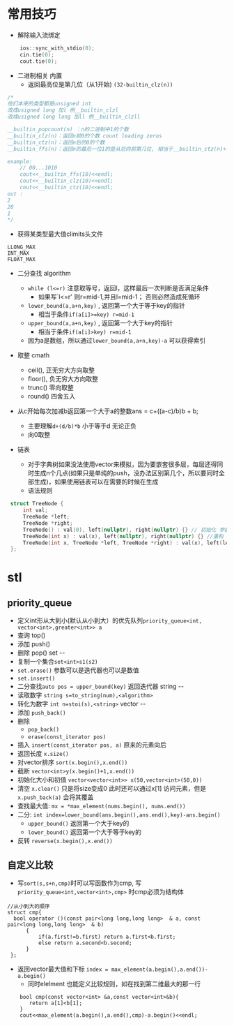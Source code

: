 # 常用技巧
- 解除输入流绑定
```c++
    ios::sync_with_stdio(0);
    cin.tie(0);
    cout.tie(0);
```
- 二进制相关 内置
    - 返回最高位是第几位（从1开始) `(32-builtin_clz(n))`
```c++
/*
他们本来的类型都是unsigned int
改成usigned long 加l 例__builtin_clzl
改成usigned long long 加ll 例__builtin_clzll

__builtin_popcount(n) ：n的二进制中1的个数
__builtin_clz(n)：返回n前0的个数 count leading zeros 
__builtin_ctz(n)：返回n后的0的个数
__builtin_ffs(n)：返回n的最后一位1的是从后向前第几位, 相当于__builtin_ctz(n)+1

example:
    // 00...1010
    cout<<__builtin_ffs(10)<<endl;
    cout<<__builtin_clz(10)<<endl;
    cout<<__builtin_ctz(10)<<endl;
out :
2
28
1
*/ 
```

- 获得某类型最大值climits头文件
```
LLONG_MAX
INT_MAX
FLOAT_MAX
```

- 二分查找 algorithm
    - `while (l<=r)` 注意取等号，返回l，这样最后一次判断是否满足条件
        - 如果写`l<=r' 则r=mid-1,并且l=mid-1； 否则必然造成死循环
    - `lower_bound(a,a+n,key)` , 返回第一个大于等于key的指针
        - 相当于条件`if(a[i]>=key) r=mid-1` 
    - `upper_bound(a,a+n,key)` , 返回第一个大于key的指针
        - 相当于条件`if(a[i]>key) r=mid-1` 
    - 因为a是数组，所以通过`lower_bound(a,a+n,key)-a` 可以获得索引

- 取整 cmath
    - ceil(), 正无穷大方向取整
    - floor(), 负无穷大方向取整
    - trunc()  零向取整
    - round() 四舍五入
- 从c开始每次加减b返回第一个大于a的整数ans = c+((a-c)/b)b + b;
    - 主要理解`d+(d/b)*b` 小于等于d 无论正负
    - 向0取整

- 链表
    - 对于字典树如果没法使用vector来模拟，因为要嵌套很多层，每层还得同时生成n个几点(如果只是单纯的push，没办法区别第几个，所以要同时全部生成)，如果使用链表可以在需要的时候在生成
    - 语法规则
```c++
 struct TreeNode {
     int val;
     TreeNode *left;
     TreeNode *right;
     TreeNode() : val(0), left(nullptr), right(nullptr) {} // 初始化 参数列表
     TreeNode(int x) : val(x), left(nullptr), right(nullptr) {} //重构
     TreeNode(int x, TreeNode *left, TreeNode *right) : val(x), left(left), right(right) {}
 };
```
# stl

priority\_queue
--
- 定义int形从大到小(默认从小到大）的优先队列`priority_queue<int, vector<int>,greater<int>> a`
- 查询 top()
- 添加 push()
- 删除 pop()
set
--
- 复制一个集合`set<int>s1(s2)`
- `set.erase()` 参数可以是迭代器也可以是数值
- `set.insert()`
- 二分查找`auto pos = upper_bound(key)` 返回迭代器
string
--
- 读取数字 `string s=to_string(num),<algorithm>`
- 转化为数字 `int n=stoi(s),<string>`
vector
--
- 添加 `push_back()`
- 删除 
    - `pop_back()`
    - `erase(const_iterator pos)`
- 插入 `insert(const_iterator pos, a)` 原来的元素向后
- 返回长度 `x.size()`
- 对vector排序 `sort(x.begin(),x.end())`
- 截断 `vector<int>y(x.begin()+1,x.end())`
- 初始化大小和初值 `vector<vector<int>> x(50,vector<int>(50,0))`
- 清空 `x.clear()` 只是将size变成0 此时还可以通过x[1] 访问元素，但是`x.push_back(a)` 会将其覆盖
- 查找最大值: `mx = *max_element(nums.begin(), nums.end())`
- 二分: `int index=lower_bound(ans.begin(),ans.end(),key)-ans.begin()`
    - `upper_bound()` 返回第一个大于key的
    - `lower_bound()` 返回第一个大于等于key的
- 反转 `reverse(x.begin(),x.end())`

自定义比较
--
- 写`sort(s,s+n,cmp)`时可以写函数作为cmp, 写`priority_queue<int,vector<int>,cmp>` 时cmp必须为结构体
```
//从小到大的顺序
struct cmp{
  bool operator ()(const pair<long long,long long>  & a, const pair<long long,long long>  & b)
      {
          if(a.first!=b.first) return a.first<b.first;
          else return a.second<b.second;
      }
 };
```
- 返回vector最大值和下标 `index = max_element(a.begin(),a.end())-a.begin()`
    - 同时elelment 也能定义比较规则，如在找到第二维最大的那一行
```
    bool cmp(const vector<int> &a,const vector<int>&b){
       return a[1]<b[1];
    }
    cout<<max_element(a.begin(),a.end(),cmp)-a.begin()<<endl;
```
